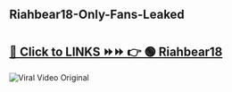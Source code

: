 
 ## Riahbear18-Only-Fans-Leaked

# <h2><a href="https://clipsfans.com/Riahbear18&ref=git">🔗 Click to LINKS ⏩⏩ 👉 🟢 Riahbear18 </a></h2>

<a href="https://clipsfans.com/Riahbear18&ref=git" rel="nofollow" data-target="animated-image.originalLink"><img src="https://i.ibb.co.com/xMMVF88/686577567.gif" alt="Viral Video Original" style="max-width: 100%; display: inline-block;" data-target="animated-image.originalImage"></a>
